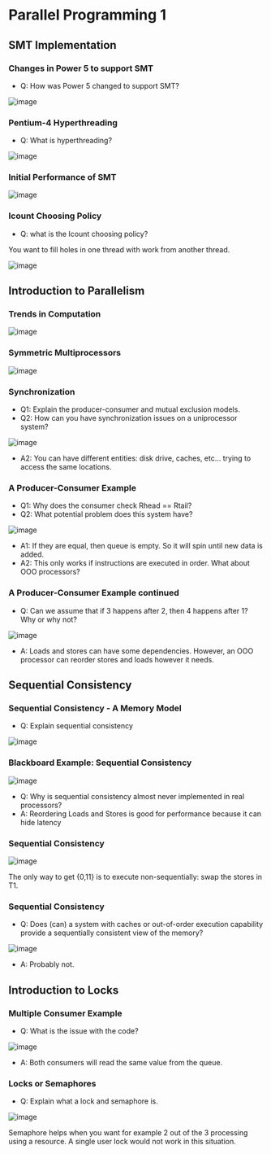 # Parallel Programming 1

## SMT Implementation

### Changes in Power 5 to support SMT
- Q: How was Power 5 changed to support SMT?
  
![image](https://github.com/coolnikitav/coding-lessons/assets/30304422/8f69976e-cee8-4324-9338-e0457df736eb)

### Pentium-4 Hyperthreading
- Q: What is hyperthreading?
  
![image](https://github.com/coolnikitav/coding-lessons/assets/30304422/83ce8136-2ad5-4eb9-8f14-3839526dfa8e)

### Initial Performance of SMT
![image](https://github.com/coolnikitav/coding-lessons/assets/30304422/60960ae1-b4f2-4c48-be53-d4c5c1df8b6d)

### Icount Choosing Policy
- Q: what is the Icount choosing policy?
  
You want to fill holes in one thread with work from another thread.

![image](https://github.com/coolnikitav/coding-lessons/assets/30304422/29148ca2-8080-4ad0-9b71-209ccc599ffa)

## Introduction to Parallelism

### Trends in Computation
![image](https://github.com/coolnikitav/coding-lessons/assets/30304422/e7ba5f39-09ac-42b5-9989-ed5f89e86920)

### Symmetric Multiprocessors
![image](https://github.com/coolnikitav/coding-lessons/assets/30304422/10dd8b1b-d980-4dea-8047-2e040279a076)

### Synchronization
- Q1: Explain the producer-consumer and mutual exclusion models.
- Q2: How can you have synchronization issues on a uniprocessor system?

![image](https://github.com/coolnikitav/coding-lessons/assets/30304422/797c7a7b-33b8-4433-b7f9-ea395a908ef8)

- A2: You can have different entities: disk drive, caches, etc... trying to access the same locations.
  
### A Producer-Consumer Example
- Q1: Why does the consumer check Rhead == Rtail?
- Q2: What potential problem does this system have?
  
![image](https://github.com/coolnikitav/coding-lessons/assets/30304422/2be02385-6ec7-4855-9f9f-600d043e3b97)

- A1: If they are equal, then queue is empty. So it will spin until new data is added.
- A2: This only works if instructions are executed in order. What about OOO processors?

### A Producer-Consumer Example continued
- Q: Can we assume that if 3 happens after 2, then 4 happens after 1? Why or why not?

![image](https://github.com/coolnikitav/coding-lessons/assets/30304422/68378dcc-cd9e-4a30-ac26-9af86a29b06e)

- A: Loads and stores can have some dependencies. However, an OOO processor can reorder stores and loads however it needs.

## Sequential Consistency

### Sequential Consistency - A Memory Model
- Q: Explain sequential consistency
  
![image](https://github.com/coolnikitav/coding-lessons/assets/30304422/163380d3-fcdc-49ed-984a-4bda6175c256)

### Blackboard Example: Sequential Consistency
![image](https://github.com/coolnikitav/coding-lessons/assets/30304422/f79a7103-5e7f-4b63-bc07-b9a36164e506)

- Q: Why is sequential consistency almost never implemented in real processors?
- A: Reordering Loads and Stores is good for performance because it can hide latency

### Sequential Consistency
![image](https://github.com/coolnikitav/coding-lessons/assets/30304422/b5e304a4-73d1-4690-96e7-51bf449e6806)

The only way to get {0,11} is to execute non-sequentially: swap the stores in T1.

### Sequential Consistency
- Q: Does (can) a system with caches or out-of-order execution capability provide a sequentially consistent view of the memory?
  
![image](https://github.com/coolnikitav/coding-lessons/assets/30304422/d1e6353e-cf43-466f-bc59-0b07310d4929)

- A: Probably not.

## Introduction to Locks

### Multiple Consumer Example
- Q: What is the issue with the code?
  
![image](https://github.com/coolnikitav/coding-lessons/assets/30304422/c3c5a532-1b9d-455d-8c63-fd03a9c086e4)

- A: Both consumers will read the same value from the queue.

### Locks or Semaphores
- Q: Explain what a lock and semaphore is.
  
![image](https://github.com/coolnikitav/coding-lessons/assets/30304422/6845d0e1-dc42-4a2a-a22b-0c7f24097894)

Semaphore helps when you want for example 2 out of the 3 processing using a resource. A single user lock would not work in this situation.
